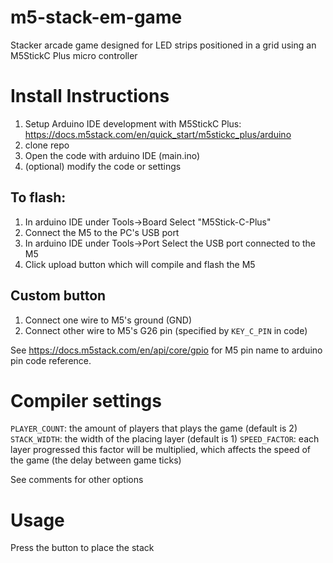 # m5-stack-em-game
Stacker arcade game designed for LED strips positioned in a grid
 using an M5StickC Plus micro controller

# Install Instructions

1. Setup Arduino IDE development with M5StickC Plus: https://docs.m5stack.com/en/quick_start/m5stickc_plus/arduino
2. clone repo
3. Open the code with arduino IDE (main.ino)
4. (optional) modify the code or settings

## To flash:
1. In arduino IDE under Tools->Board Select "M5Stick-C-Plus"
2. Connect the M5 to the PC's USB port
3. In arduino IDE under Tools->Port Select the USB port connected to the M5
4. Click upload button which will compile and flash the M5

## Custom button
1. Connect one wire to M5's ground (GND)
2. Connect other wire to M5's G26 pin (specified by `KEY_C_PIN` in code)

See https://docs.m5stack.com/en/api/core/gpio for M5 pin name to arduino pin code reference.

# Compiler settings
`PLAYER_COUNT`: the amount of players that plays the game (default is 2)
`STACK_WIDTH`: the width of the placing layer (default is 1)
`SPEED_FACTOR`: each layer progressed this factor will be multiplied,
which affects the speed of the game (the delay between game ticks)

See comments for other options

# Usage

Press the button to place the stack
